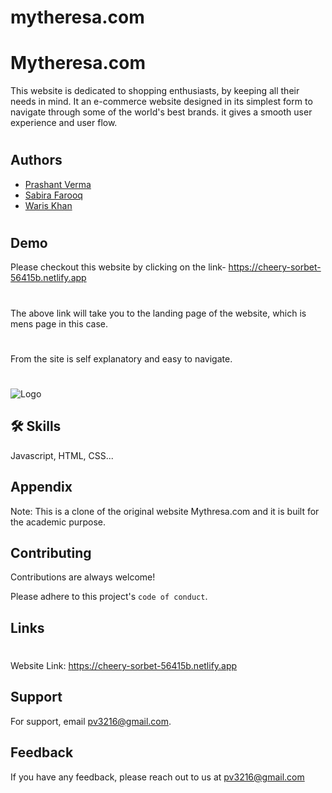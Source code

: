 # mytheresa.com

# Mytheresa.com

This website is dedicated to shopping enthusiasts, by keeping all their needs in mind.
It an e-commerce website designed in its simplest form to navigate through some of the world's best brands. it gives a smooth user experience and user flow.
#

 



## Authors

- [Prashant Verma](https://github.com/Prashant3216)
- [Sabira Farooq](https://github.com/Sab01123)
- [Waris Khan](https://github.com/warismuneerkhan)
#



## Demo

Please checkout this website by clicking on the link-
https://cheery-sorbet-56415b.netlify.app
#
The above link will take you to the landing page of the website, which is mens page in this case.
#
From the site is self explanatory and easy to navigate.
#

![Logo](https://i.pinimg.com/736x/69/b8/6f/69b86f1f0a9ebd9b93f71410cb4fbdf4.jpg)


## 🛠 Skills
Javascript, HTML, CSS...


## Appendix

Note: This is a clone of the original website Mythresa.com and it is built for the 
academic purpose.


## Contributing

Contributions are always welcome!

Please adhere to this project's `code of conduct`.


## Links
#
Website Link: https://cheery-sorbet-56415b.netlify.app


## Support

For support, email pv3216@gmail.com.


## Feedback

If you have any feedback, please reach out to us at pv3216@gmail.com

